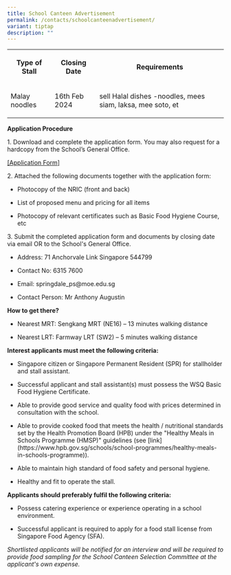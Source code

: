 ```yaml
---
title: School Canteen Advertisement
permalink: /contacts/schoolcanteenadvertisement/
variant: tiptap
description: ""
---
```

<p></p><table><tbody><tr><th rowspan="1" colspan="1"><p>Type of Stall</p><p></p></th><th rowspan="1" colspan="1"><p>Closing Date</p></th><th rowspan="1" colspan="1"><p>Requirements</p></th></tr><tr><td rowspan="1" colspan="1"><p>Malay noodles</p></td><td rowspan="1" colspan="1"><p>16th Feb 2024</p></td><td rowspan="1" colspan="1"><p>sell Halal dishes -noodles, mees siam, laksa, mee soto, et</p></td></tr></tbody></table><p></p><p><strong>Application Procedure</strong></p><p>1. Download and complete the application form. You may also request for a hardcopy from the School’s General Office.</p><p><a href="/files/Application_Form_for_canteen.pdf" rel="noopener noreferrer nofollow" target="_blank">[Application Form]</a></p><p></p><p>2. Attached the following documents together with the application form:</p><ul data-tight="true" class="tight"><li><p>Photocopy of the NRIC (front and back)</p></li><li><p>List of proposed menu and pricing for all items</p></li><li><p>Photocopy of relevant certificates such as Basic Food Hygiene Course, etc</p></li></ul><p></p><p>3. Submit the completed application form and documents by closing date via email OR to the School's General Office.</p><ul data-tight="true" class="tight"><li><p>Address: 71 Anchorvale Link Singapore 544799&nbsp;</p></li><li><p>Contact No: 6315 7600&nbsp;&nbsp;</p></li><li><p>Email: <a rel="noopener noreferrer nofollow" target="_blank">springdale_ps@moe.edu.sg</a></p></li><li><p>Contact Person: Mr Anthony Augustin</p></li></ul><p></p><p><strong>How to get there?</strong></p><ul data-tight="true" class="tight"><li><p>Nearest MRT: Sengkang MRT (NE16) – 13 minutes walking distance</p></li><li><p>Nearest LRT: Farmway LRT (SW2) – 5 minutes walking distance</p></li></ul><p></p><p><strong>Interest applicants must meet the following criteria:</strong></p><ul data-tight="true" class="tight"><li><p>Singapore citizen or Singapore Permanent Resident (SPR) for stallholder and stall assistant.</p></li><li><p>Successful applicant and stall assistant(s) must possess the WSQ Basic Food Hygiene Certificate.</p></li><li><p>Able to provide good service and quality food with prices determined in consultation with the school.</p></li><li><p>Able to provide cooked food that meets the health / nutritional standards set by the Health Promotion Board (HPB) under the "Healthy Meals in Schools Programme (HMSP)" guidelines (see [link](<a rel="noopener noreferrer nofollow" target="_blank">https://www.hpb.gov.sg/schools/school-programmes/healthy-meals-in-schools-programme</a>)).</p></li><li><p>Able to maintain high standard of food safety and personal hygiene.</p></li><li><p>Healthy and fit to operate the stall.</p></li></ul><p><strong>Applicants should preferably fulfil the following criteria:</strong></p><ul data-tight="true" class="tight"><li><p>Possess catering experience or experience operating in a school environment.</p></li><li><p>Successful applicant is required to apply for a food stall license from Singapore Food Agency (SFA).</p></li></ul><p></p><p><em>Shortlisted applicants will be notified for an interview and will be required to provide food sampling for the School Canteen Selection Committee at the applicant's own expense.</em></p>